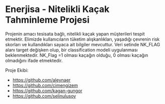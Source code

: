 # Enerjisa - Nitelikli Kaçak Tahminleme Projesi

Projenin amacı tesisata bağlı, nitelikli kaçak yapan müşterileri tespit etmektir. Elimizde kullanıcıların tüketim alışkanlıkları, yaşadığı çevrenin risk skorları ve kullandıkları sayaca ait bilgiler mevcuttur. Veri setinde NK_FLAG alanı target değişken olup, bir classification modeli uygulanması beklenmektedir. NK_Flag =1 olması kaçağın olduğu, 0 olması kaçağın olmadığını ifade etmektedir.  
  
  
  Proje Ekibi: 

- https://github.com/aleynaer
- https://github.com/cimengizem
- https://github.com/kagan-gungor
- https://github.com/selinulusoy

